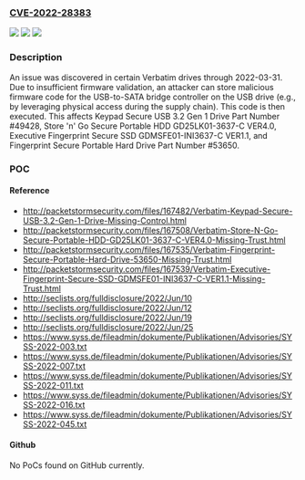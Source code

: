 ### [CVE-2022-28383](https://cve.mitre.org/cgi-bin/cvename.cgi?name=CVE-2022-28383)
![](https://img.shields.io/static/v1?label=Product&message=n%2Fa&color=blue)
![](https://img.shields.io/static/v1?label=Version&message=n%2Fa&color=blue)
![](https://img.shields.io/static/v1?label=Vulnerability&message=n%2Fa&color=brighgreen)

### Description

An issue was discovered in certain Verbatim drives through 2022-03-31. Due to insufficient firmware validation, an attacker can store malicious firmware code for the USB-to-SATA bridge controller on the USB drive (e.g., by leveraging physical access during the supply chain). This code is then executed. This affects Keypad Secure USB 3.2 Gen 1 Drive Part Number #49428, Store 'n' Go Secure Portable HDD GD25LK01-3637-C VER4.0, Executive Fingerprint Secure SSD GDMSFE01-INI3637-C VER1.1, and Fingerprint Secure Portable Hard Drive Part Number #53650.

### POC

#### Reference
- http://packetstormsecurity.com/files/167482/Verbatim-Keypad-Secure-USB-3.2-Gen-1-Drive-Missing-Control.html
- http://packetstormsecurity.com/files/167508/Verbatim-Store-N-Go-Secure-Portable-HDD-GD25LK01-3637-C-VER4.0-Missing-Trust.html
- http://packetstormsecurity.com/files/167535/Verbatim-Fingerprint-Secure-Portable-Hard-Drive-53650-Missing-Trust.html
- http://packetstormsecurity.com/files/167539/Verbatim-Executive-Fingerprint-Secure-SSD-GDMSFE01-INI3637-C-VER1.1-Missing-Trust.html
- http://seclists.org/fulldisclosure/2022/Jun/10
- http://seclists.org/fulldisclosure/2022/Jun/12
- http://seclists.org/fulldisclosure/2022/Jun/19
- http://seclists.org/fulldisclosure/2022/Jun/25
- https://www.syss.de/fileadmin/dokumente/Publikationen/Advisories/SYSS-2022-003.txt
- https://www.syss.de/fileadmin/dokumente/Publikationen/Advisories/SYSS-2022-007.txt
- https://www.syss.de/fileadmin/dokumente/Publikationen/Advisories/SYSS-2022-011.txt
- https://www.syss.de/fileadmin/dokumente/Publikationen/Advisories/SYSS-2022-016.txt
- https://www.syss.de/fileadmin/dokumente/Publikationen/Advisories/SYSS-2022-045.txt

#### Github
No PoCs found on GitHub currently.

